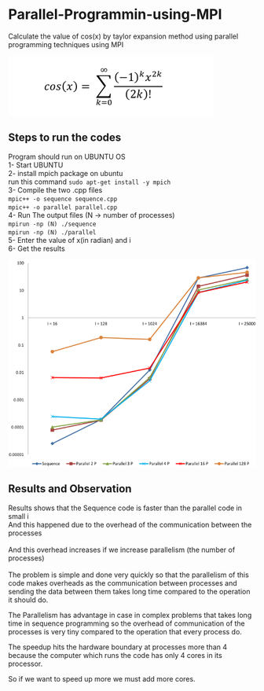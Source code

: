 # Parallel-Programmin-using-MPI
Calculate the value of cos(x) by taylor expansion method using parallel programming techniques using MPI<br/>

![](equation.png)

## Steps to run the codes
Program should run on UBUNTU OS <br/>
1- Start UBUNTU <br/>
2- install mpich package on ubuntu <br/>
   run this command  `sudo apt-get install -y mpich` <br/>
3- Compile the two .cpp files <br/>
   `mpic++ -o sequence sequence.cpp` <br/>
   `mpic++ -o parallel parallel.cpp` <br/>
4- Run The output files (N -> number of processes) <br/>
   `mpirun -np (N) ./sequence` <br/>
   `mpirun -np (N) ./parallel` <br/>
5- Enter the value of x(in radian) and i <br/>
6- Get the results  

![](graph.png)

## Results and Observation
Results shows that the Sequence code is faster than the parallel code in small i <br/>
And this happened due to the overhead of the communication between the processes<br/>
<br/>
And this overhead increases if we increase parallelism (the number of processes)<br/>
<br/>
The problem is simple and done very quickly so that the parallelism of this code makes overheads as the communication between processes and sending the data between them takes long time compared to the operation it should do.<br/>

The Parallelism has advantage in case in complex problems that takes long time in sequence programming so the overhead of communication of the processes is very tiny compared to the operation that every process do.<br/>

The speedup hits the hardware boundary at processes more than 4 because the computer which runs the code has only 4 cores in its processor.<br/>

So if we want to speed up more we must add more cores.
